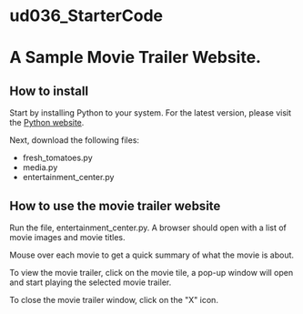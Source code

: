 # ud036_StarterCode
# A Sample Movie Trailer Website.

## How to install

Start by installing Python to your system.  For the latest version, please visit the [Python website](https://www.python.org/).

Next, download the following files:
- fresh_tomatoes.py
- media.py
- entertainment_center.py

## How to use the movie trailer website

Run the file, entertainment_center.py.
A browser should open with a list of movie images and movie titles.

Mouse over each movie to get a quick summary of what the movie is about.

To view the movie trailer, click on the movie tile, a pop-up window will open and start playing the selected movie trailer.

To close the movie trailer window, click on the "X" icon.
